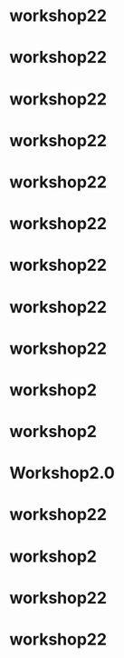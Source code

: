 # workshop22
# workshop22
# workshop22
# workshop22
# workshop22
# workshop22
# workshop22
# workshop22
# workshop22
# workshop2
# workshop2
# Workshop2.0
# workshop22
# workshop2
# workshop22
# workshop22
